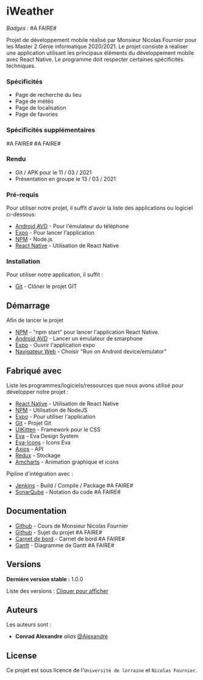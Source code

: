 # iWeather

_Badges :_
#A FAIRE#

Projet de développement mobile réalisé par Monsieur Nicolas Fournier pour les Master 2 Génie informatique 2020/2021.
Le projet consiste à réaliser une application utilisant les principaux éléments du développement mobile avec React Native.
Le programme doit respecter certaines spécificités techniques.

### Spécificités

- Page de recherche du lieu
- Page de météo
- Page de localisation 
- Page de favories

### Spécificités supplémentaires

 #A FAIRE#
 #A FAIRE#
 
### Rendu

- Git / APK pour le 11 / 03 / 2021
- Présentation en groupe le 13 / 03 / 2021

### Pré-requis

Pour utiliser notre projet, il suffit d'avoir la liste des applications ou logiciel ci-dessous:

- [Android AVD](https://developer.android.com/studio/run/emulator) - Pour l'émulateur du téléphone
- [Expo](https://expo.io/) - Pour lancer l'application 
- [NPM](https://www.npmjs.com/) -  Node.js
- [React Native](https://docs.expo.io/) - Utilisation de React Native

### Installation

Pour utiliser notre application, il suffit :

* [Git](https://github.com/AlexandreConrad/iWeather) - Clôner le projet GIT

## Démarrage

Afin de lancer le projet

* [NPM](https://www.npmjs.com/) - "npm start" pour lancer l'application React Native.
* [Android AVD](https://developer.android.com/studio/run/emulator) - Lancer un émulateur de smarphone
* [Expo](https://expo.io/) - Ouvrir l'application expo
* [Navigateur Web](http://localhost:19002/) - Choisir "Run on Android device/emulator"

## Fabriqué avec

Liste les programmes/logiciels/ressources que nous avons utilisé pour développer notre projet :

* [React Native](https://docs.expo.io/) - Utilisation de React Native
* [NPM](https://www.npmjs.com/) - Utilisation de NodeJS
* [Expo](https://expo.io/) - Pour utiliser l'application
* [Git](https://github.com/AlexandreConrad/iWeather) - Projet Git
* [UIKitten](https://akveo.github.io/react-native-ui-kitten/docs/getting-started/what-is-ui-kitten#whats-included) - Framework pour le CSS
* [Eva](https://colors.eva.design/?utm_campaign=eva_colors%20-%20home%20-%20kitten_docs&utm_source=ui_kitten&utm_medium=referral&utm_content=branding_article_link) - Eva Design System
* [Eva-Icons](https://akveo.github.io/eva-icons/#/) - Icons Eva
* [Axios](https://www.npmjs.com/package/axios) - API
* [Redux](https://www.npmjs.com/package/redux) - Stockage
* [Amcharts](https://www.amcharts.com/demos/) - Animation graphique et icons

Pipline d'intégration avec :

* [Jenkins](#) - Build / Compile / Package  #A FAIRE#
* [SonarQube](#) - Notation du code  #A FAIRE#

## Documentation

* [Github](https://github.com/FournierNico/2020_2021_CoursDevMobile) - Cours de Monsieur Nicolas Fournier
* [Github](#) - Sujet du projet #A FAIRE#
* [Carnet de bord](#) - Carnet de bord  #A FAIRE#
* [Gantt](#) - Diagramme de Gantt  #A FAIRE#

## Versions

**Dernière version stable :** 1.0.0

Liste des versions : [Cliquer pour afficher](https://github.com/AlexandreConrad/iWeather/tags)


## Auteurs
Les auteurs sont : 
* **Conrad Alexandre** _alias_ [@Alexandre](https://github.com/AlexandreConrad/iWeather/commits?author=AlexandreConrad)

## License

Ce projet est sous licence de l'`Université de lorraine` et `Nicolas Fournier`.
